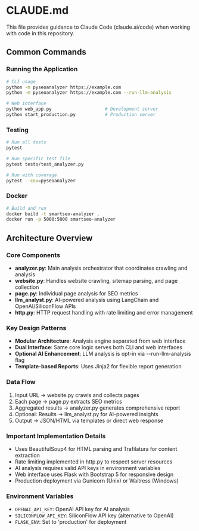 # CLAUDE.md

This file provides guidance to Claude Code (claude.ai/code) when working with code in this repository.

## Common Commands

### Running the Application
```bash
# CLI usage
python -m pyseoanalyzer https://example.com
python -m pyseoanalyzer https://example.com --run-llm-analysis

# Web interface
python web_app.py                    # Development server
python start_production.py           # Production server
```

### Testing
```bash
# Run all tests
pytest

# Run specific test file
pytest tests/test_analyzer.py

# Run with coverage
pytest --cov=pyseoanalyzer
```

### Docker
```bash
# Build and run
docker build -t smartseo-analyzer .
docker run -p 5000:5000 smartseo-analyzer
```

## Architecture Overview

### Core Components
- **analyzer.py**: Main analysis orchestrator that coordinates crawling and analysis
- **website.py**: Handles website crawling, sitemap parsing, and page collection
- **page.py**: Individual page analysis for SEO metrics
- **llm_analyst.py**: AI-powered analysis using LangChain and OpenAI/SiliconFlow APIs
- **http.py**: HTTP request handling with rate limiting and error management

### Key Design Patterns
- **Modular Architecture**: Analysis engine separated from web interface
- **Dual Interface**: Same core logic serves both CLI and web interfaces
- **Optional AI Enhancement**: LLM analysis is opt-in via --run-llm-analysis flag
- **Template-based Reports**: Uses Jinja2 for flexible report generation

### Data Flow
1. Input URL → website.py crawls and collects pages
2. Each page → page.py extracts SEO metrics
3. Aggregated results → analyzer.py generates comprehensive report
4. Optional: Results → llm_analyst.py for AI-powered insights
5. Output → JSON/HTML via templates or direct web response

### Important Implementation Details
- Uses BeautifulSoup4 for HTML parsing and Trafilatura for content extraction
- Rate limiting implemented in http.py to respect server resources
- AI analysis requires valid API keys in environment variables
- Web interface uses Flask with Bootstrap 5 for responsive design
- Production deployment via Gunicorn (Unix) or Waitress (Windows)

### Environment Variables
- `OPENAI_API_KEY`: OpenAI API key for AI analysis
- `SILICONFLOW_API_KEY`: SiliconFlow API key (alternative to OpenAI)
- `FLASK_ENV`: Set to 'production' for deployment